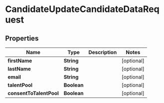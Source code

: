 

# CandidateUpdateCandidateDataRequest


## Properties

| Name | Type | Description | Notes |
|------------ | ------------- | ------------- | -------------|
|**firstName** | **String** |  |  [optional] |
|**lastName** | **String** |  |  [optional] |
|**email** | **String** |  |  [optional] |
|**talentPool** | **Boolean** |  |  [optional] |
|**consentToTalentPool** | **Boolean** |  |  [optional] |



